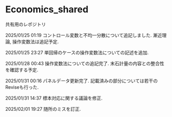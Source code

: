 # Economics_shared
共有用のレポジトリ

2025/01/25 01:19 コントロール変数と不均一分散について追記しました. 漸近理論, 操作変数法は追記予定.

2025/01/25 23:27 単回帰のケースの操作変数法についての記述を追加.

2025/01/28 00:43 操作変数法についての追記完了. 末石計量の内容との整合性を確認する予定.

2025/01/31 00:16 パネルデータ更新完了. 記載済みの部分については若干のReviseも行った.

2025/01/31 14:37 標本対応に関する議論を修正.

2025/02/01 19:27 随所のミスを訂正.
